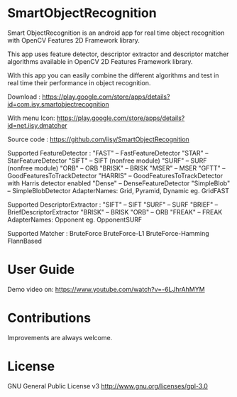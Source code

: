 # SmartObjectRecognition
Smart ObjectRecognition is an android app for real time object recognition with OpenCV Features 2D Framework library.

This app uses feature detector, descriptor extractor and descriptor matcher algorithms available in OpenCV 2D Features Framework library.

With this app you can easily combine the different algorithms and test in real time their performance in object recognition.

Download : 
https://play.google.com/store/apps/details?id=com.isy.smartobjectrecognition

With menu Icon: 
https://play.google.com/store/apps/details?id=net.iisy.dmatcher

Source code : https://github.com/iisy/SmartObjectRecognition

Supported FeatureDetector :
    "FAST" – FastFeatureDetector 
    "STAR" – StarFeatureDetector 
    "SIFT" – SIFT (nonfree module) 
    "SURF" – SURF (nonfree module) 
    "ORB" – ORB 
    "BRISK" – BRISK 
    "MSER" – MSER 
    "GFTT" – GoodFeaturesToTrackDetector 
    "HARRIS" – GoodFeaturesToTrackDetector with Harris detector enabled 
    "Dense" – DenseFeatureDetector 
    "SimpleBlob" – SimpleBlobDetector 
    AdapterNames: Grid, Pyramid, Dynamic eg. GridFAST

Supported DescriptorExtractor :
    "SIFT" – SIFT
    "SURF" – SURF
    "BRIEF" – BriefDescriptorExtractor
    "BRISK" – BRISK
    "ORB" – ORB
    "FREAK" – FREAK
    AdapterNames: Opponent eg. OpponentSURF

Supported Matcher :
    BruteForce
    BruteForce-L1
    BruteForce-Hamming
    FlannBased


# User Guide
Demo video on: https://www.youtube.com/watch?v=-6LJhrAhMYM

# Contributions

Improvements are always welcome.

# License

GNU General Public License v3 http://www.gnu.org/licenses/gpl-3.0
